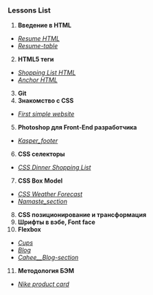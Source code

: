 ### Lessons List

1.  **Введение в HTML**
* _[Resume HTML](https://n-lash.github.io/first-beetroot-repo/1/)_
* _[Resume-table](https://n-lash.github.io/first-beetroot-repo/1/resume_table/)_
2.  **HTML5 теги**
* _[Shopping List HTML](https://n-lash.github.io/first-beetroot-repo/2/1_Shopping-list/)_
* _[Anchor HTML](https://n-lash.github.io/first-beetroot-repo/2/2/)_
3.  **Git**
4. **Знакомство с CSS**
* _[First simple website](https://n-lash.github.io/first-beetroot-repo/Lessons/4_Lesson-work/)_
5.  **Photoshop для Front-End разработчика**
* _[Kasper_footer](https://n-lash.github.io/first-beetroot-repo/Lessons/5_Lesson-work/)_
6.  **CSS селекторы**
* _[CSS Dinner Shopping List](https://n-lash.github.io/first-beetroot-repo/3_CSS-dinner-shopping-list/)_
7.  **CSS Box Model**
* _[CSS Weather Forecast](https://n-lash.github.io/first-beetroot-repo/4_CSS-Weather-Forecast/)_
* _[Namaste_section](https://n-lash.github.io/first-beetroot-repo/Lessons/7_Lesson-work/)_
8.  **CSS позиционирование и трансформация**
9.  **Шрифты в вэбе, Font face**
10. **Flexbox**
* _[Cups](https://n-lash.github.io/first-beetroot-repo/5_Cups-flexbox/)_
* _[Blog](https://n-lash.github.io/first-beetroot-repo/6_Blog_flexbox/)_
* _[Cahee__Blog-section](https://n-lash.github.io/first-beetroot-repo/Lessons/10_Cahee_Blog_flexbox/)_
11. **Методология БЭМ**
* _[Nike product card](https://n-lash.github.io/first-beetroot-repo/7_Nike_BEM/)_

